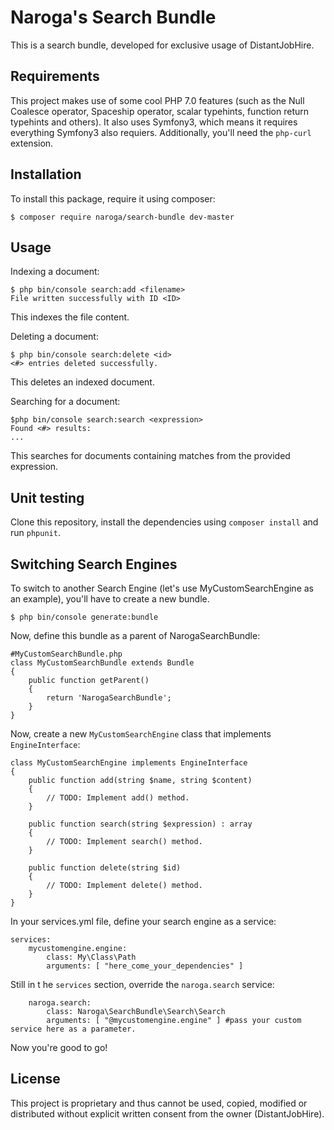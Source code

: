 Naroga's Search Bundle
======================

This is a search bundle, developed for exclusive usage of DistantJobHire.

Requirements
------------

This project makes use of some cool PHP 7.0 features (such as the Null Coalesce operator, Spaceship operator, scalar
 typehints, function return typehints and others). It also uses Symfony3, which means it requires everything Symfony3
 also requiers. Additionally, you'll need the `php-curl` extension.

Installation
------------

To install this package, require it using composer:

    $ composer require naroga/search-bundle dev-master
    
Usage
-----

Indexing a document:

    $ php bin/console search:add <filename>
    File written successfully with ID <ID>
    
This indexes the file content.

Deleting a document:

    $ php bin/console search:delete <id>
    <#> entries deleted successfully.
    
This deletes an indexed document.

Searching for a document:
    
    $php bin/console search:search <expression>
    Found <#> results:
    ...
    
This searches for documents containing matches from the provided expression.

Unit testing
------------

Clone this repository, install the dependencies using `composer install` and run `phpunit`.

Switching Search Engines
------------------------

To switch to another Search Engine (let's use MyCustomSearchEngine as an example), you'll have to create a new bundle.

    $ php bin/console generate:bundle
    
Now, define this bundle as a parent of NarogaSearchBundle:

    #MyCustomSearchBundle.php
    class MyCustomSearchBundle extends Bundle
    {
        public function getParent()
        {
            return 'NarogaSearchBundle';
        }
    }
    
Now, create a new `MyCustomSearchEngine` class that implements `EngineInterface`:

    class MyCustomSearchEngine implements EngineInterface
    {
        public function add(string $name, string $content)
        {
            // TODO: Implement add() method.
        }
    
        public function search(string $expression) : array
        {
            // TODO: Implement search() method.
        }
    
        public function delete(string $id)
        {
            // TODO: Implement delete() method.
        }
    }

In your services.yml file, define your search engine as a service:

    services:
        mycustomengine.engine:
            class: My\Class\Path
            arguments: [ "here_come_your_dependencies" ]
            
Still in t he `services` section, override the `naroga.search` service:

        naroga.search:
            class: Naroga\SearchBundle\Search\Search
            arguments: [ "@mycustomengine.engine" ] #pass your custom service here as a parameter.
            
Now you're good to go!

License
-------

This project is proprietary and thus cannot be used, copied, modified or distributed without explicit written 
consent from the owner (DistantJobHire).